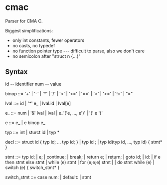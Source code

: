 cmac
====

Parser for CMA C.

Biggest simplifications:
 * only int constants, fewer operators
 * no casts, no typedef
 * no function pointer type --- difficult to parse, also we don't care
 * no semicolon after "struct n {...}"

Syntax
------

id  -- identifier
num -- value

binop ::= '+' | '-' | '*' | '/' | '<' | '<=' | '==' | '>' | '>=' | '!=' | "="

lval ::= id | '*' e_ | lval.id | lval[e]

e_ ::= num | '&' lval | lval | e_'('e, ..., e')' | '(' e ')'

e ::= e_ | e binop e_

typ ::= int | sturct id | typ *

decl ::= struct id { typ id; ... typ id; }
       | typ id ;
       | typ id(typ id, ..., typ id) { stmt* }

stmt ::= typ id; | e; | continue; | break; | return e; | return; | goto id; | id:
       | if e then stmt else stmt | while (e) stmt | for (e;e;e) stmt |
       | do stmt while (e) | switch (e) { switch_stmt* }

switch_stmt ::= case num: | default: | stmt
